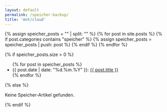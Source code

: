 ```yaml
---
layout: default
permalink: /speicher-backup/
title: 'mnt/cloud'
---
```


{% assign speicher_posts = "" | split: "" %}
{% for post in site.posts %}
  {% if post.categories contains "speicher" %}
    {% assign speicher_posts = speicher_posts | push: post %}
  {% endif %}
{% endfor %}

{% if speicher_posts.size > 0 %}
  <ul>
  {% for post in speicher_posts %}
    <li>
      {{ post.date | date: "%d.%m.%Y" }}: <a href="{{ post.url | relative_url }}">{{ post.title }}</a>
    </li>
  {% endfor %}
  </ul>
{% else %}
  <p>Keine Speicher-Artikel gefunden.</p>
{% endif %}
